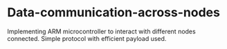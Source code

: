 # Data-communication-across-nodes

Implementing ARM microcontroller to interact with different nodes connected.
Simple protocol with efficient payload used.
